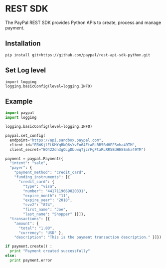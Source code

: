 # REST SDK

The PayPal REST SDK provides Python APIs to create, process and manage payment.

## Installation

    pip install git+https://github.com/paypal/rest-api-sdk-python.git

## Set Log level

    import logging
    logging.basicConfig(level=logging.INFO)

## Example

```python
import paypal
import logging

logging.basicConfig(level=logging.INFO)

paypal.set_config(
  endpoint="https://api.sandbox.paypal.com",
  client_id="EBWKjlELKMYqRNQ6sYvFo64FtaRLRR5BdHEESmha49TM",
  client_secret="EO422dn3gQLgDbuwqTjzrFgFtaRLRR5BdHEESmha49TM")

payment = paypal.Payment({
  "intent": "sale",
  "payer": {
    "payment_method": "credit_card",
    "funding_instruments": [{
      "credit_card": {
        "type": "visa",
        "number": "4417119669820331",
        "expire_month": "11",
        "expire_year": "2018",
        "cvv2": "874",
        "first_name": "Joe",
        "last_name": "Shopper" }}]},
  "transactions": [{
    "amount": {
      "total": "1.00",
      "currency": "USD" },
    "description": "This is the payment transaction description." }]})

if payment.create() :
  print "Payment created successfully"
else:
  print payment.error
